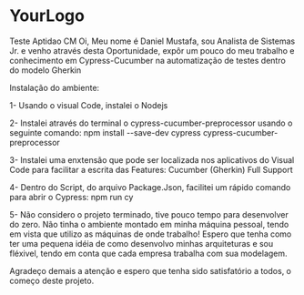 # YourLogo
 Teste Aptidao CM
Oi, Meu nome é Daniel Mustafa, sou Analista de Sistemas Jr. e venho através desta Oportunidade, expôr um pouco do meu trabalho e conhecimento em Cypress-Cucumber na automatização de testes dentro do modelo Gherkin

Instalação do ambiente:

1- Usando o visual Code, instalei o Nodejs

2- Instalei através do terminal o cypress-cucumber-preprocessor usando o seguinte comando:
npm install --save-dev cypress cypress-cucumber-preprocessor

3- Instalei uma enxtensão que pode ser localizada nos aplicativos do Visual Code para facilitar a escrita das Features:
Cucumber (Gherkin) Full Support

4- Dentro do Script, do arquivo Package.Json, facilitei um rápido comando para abrir o Cypress:
npm run cy

5- Não considero o projeto terminado, tive pouco tempo para desenvolver do zero. Não tinha o ambiente montado em minha máquina pessoal, tendo em vista que utilizo as máquinas de onde trabalho! Espero que tenha como ter uma pequena idéia de como desenvolvo minhas arquiteturas e sou fléxivel, tendo em conta que cada empresa trabalha com sua modelagem.

Agradeço demais a atenção e espero que tenha sido satisfatório a todos, o começo deste projeto.

